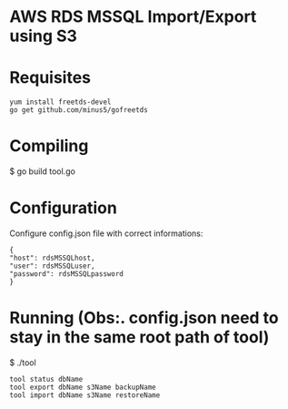 # AWS RDS MSSQL Import/Export using S3

Requisites
==========
    yum install freetds-devel
    go get github.com/minus5/gofreetds

Compiling
=========
$ go build tool.go

Configuration
=============
Configure config.json file with correct informations:

    {
    "host": rdsMSSQLhost,
    "user": rdsMSSQLuser,
    "password": rdsMSSQLpassword
    }

Running (Obs:. config.json need to stay in the same root path of tool)
=======
$ ./tool

    tool status dbName    
    tool export dbName s3Name backupName
    tool import dbName s3Name restoreName
    
